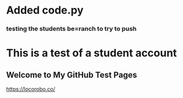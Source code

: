 # Added code.py

### testing the students be=ranch to try to push

# This is a test of a student account

## Welcome to My GitHub Test Pages

https://locorobo.co/

